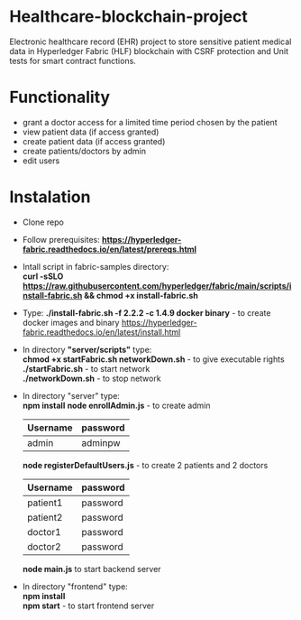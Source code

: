 # Healthcare-blockchain-project
Electronic healthcare record (EHR) project to store sensitive patient medical data in Hyperledger Fabric (HLF) blockchain with CSRF protection and Unit tests for smart contract functions.

# Functionality
- grant a doctor access for a limited time period chosen by the patient
- view patient data (if access granted)
- create patient data (if access granted)
- create patients/doctors by admin
- edit users

# Instalation
- Clone repo
- Follow prerequisites: **https://hyperledger-fabric.readthedocs.io/en/latest/prereqs.html**
- Intall script in fabric-samples directory:  
  **curl -sSLO https://raw.githubusercontent.com/hyperledger/fabric/main/scripts/install-fabric.sh && chmod +x install-fabric.sh**
- Type: **./install-fabric.sh -f 2.2.2 -c 1.4.9 docker binary** - to create docker images and binary https://hyperledger-fabric.readthedocs.io/en/latest/install.html
- In directory **"server/scripts"** type:  
  **chmod +x startFabric.sh networkDown.sh** - to give executable rights  
  **./startFabric.sh** - to start network  
  **./networkDown.sh** - to stop network  
- In directory "server" type:  
  **npm install**
  **node enrollAdmin.js** - to create admin  

  | Username | password |
  | --- | --- |
  | admin | adminpw |  

  **node registerDefaultUsers.js** - to create 2 patients and 2 doctors  

  | Username | password |
  | --- | --- |
  | patient1 | password |
  | patient2 | password |
  | doctor1 | password |
  | doctor2 | password |
  
  **node main.js** to start backend server
 - In directory "frontend" type:  
   **npm install**  
   **npm start** - to start frontend server  
